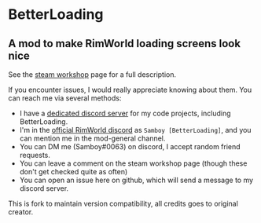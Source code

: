 # BetterLoading
## A mod to make RimWorld loading screens look nice

See the [steam workshop](https://steamcommunity.com/sharedfiles/filedetails/?id=1999454301) page for a full description.

If you encounter issues, I would really appreciate knowing about them. You can reach me via several methods:
- I have a [dedicated discord server](https://discord.gg/https://discord.gg/3d8xvnBJgX) for my code projects, including BetterLoading.
- I'm in the [official RimWorld discord](https://discord.gg/rimworld) as `Samboy [BetterLoading]`, and you can mention me in the mod-general channel.
- You can DM me (Samboy#0063) on discord, I accept random friend requests.
- You can leave a comment on the steam workshop page (though these don't get checked quite as often)
- You can open an issue here on github, which will send a message to my discord server. 

This is fork to maintain version compatibility, all credits goes to original creator.